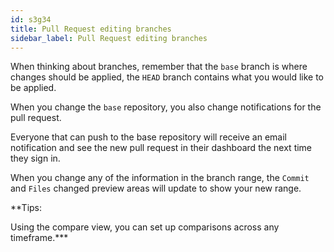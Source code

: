 ```yaml
---
id: s3g34
title: Pull Request editing branches
sidebar_label: Pull Request editing branches
---
```



When thinking about branches, remember that the `base` branch is where changes should be applied, the `HEAD` branch contains what you would like to be applied.

When you change the `base` repository, you also change notifications for the pull request.

Everyone that can push to the base repository will receive an email notification and see the new pull request in their dashboard the next time they sign in.

When you change any of the information in the branch range, the `Commit` and `Files` changed preview areas will update to show your new range.

**Tips:

Using the compare view, you can set up comparisons across any timeframe.***

<!--
For more information, see "Comparing commits across time."
*** -->
